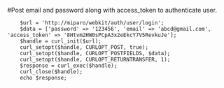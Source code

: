 
  #Post email and password along with access_token to authenticate user.
	
		$url = 'http://miparo/webkit/auth/user/login';
		$data = ['password' => '123456', 'email' => 'abcd@gmail.com', 'access_token' => '8Htvm2HW0sPCpA3x2eEkcY7V5RevkuJe'];
		$handle = curl_init($url);
		curl_setopt($handle, CURLOPT_POST, true);
		curl_setopt($handle, CURLOPT_POSTFIELDS, $data);
		curl_setopt($handle, CURLOPT_RETURNTRANSFER, 1);
		$response = curl_exec($handle);
		curl_close($handle);
		echo $response;
